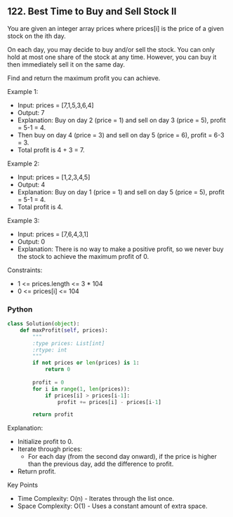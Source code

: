 ## 122. Best Time to Buy and Sell Stock II

You are given an integer array prices where prices[i] is the price of a given stock on the ith day.

On each day, you may decide to buy and/or sell the stock. You can only hold at most one share of the stock at any time. However, you can buy it then immediately sell it on the same day.

Find and return the maximum profit you can achieve.

 

Example 1:

- Input: prices = [7,1,5,3,6,4]
- Output: 7
- Explanation: Buy on day 2 (price = 1) and sell on day 3 (price = 5), profit = 5-1 = 4.
- Then buy on day 4 (price = 3) and sell on day 5 (price = 6), profit = 6-3 = 3.
- Total profit is 4 + 3 = 7.

Example 2:

- Input: prices = [1,2,3,4,5]
- Output: 4
- Explanation: Buy on day 1 (price = 1) and sell on day 5 (price = 5), profit = 5-1 = 4.
- Total profit is 4.

Example 3:

- Input: prices = [7,6,4,3,1]
- Output: 0
- Explanation: There is no way to make a positive profit, so we never buy the stock to achieve the maximum profit of 0.
 

Constraints:

- 1 <= prices.length <= 3 * 104
- 0 <= prices[i] <= 104

### Python
``` python
class Solution(object):
    def maxProfit(self, prices):
        """
        :type prices: List[int]
        :rtype: int
        """
        if not prices or len(prices) is 1:
            return 0
        
        profit = 0
        for i in range(1, len(prices)):
            if prices[i] > prices[i-1]:
                profit += prices[i] - prices[i-1]

        return profit
```

Explanation:
- Initialize profit to 0.
- Iterate through prices:
    - For each day (from the second day onward), if the price is higher than the previous day, add the difference to profit.
- Return profit.

Key Points
- Time Complexity: O(n) - Iterates through the list once.
- Space Complexity: O(1) - Uses a constant amount of extra space.